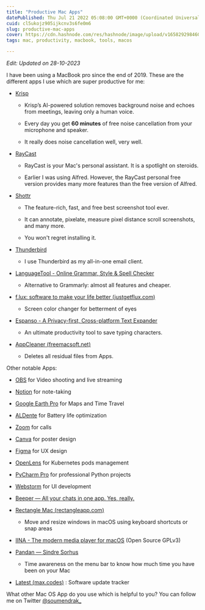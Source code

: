 ```yaml
---
title: "Productive Mac Apps"
datePublished: Thu Jul 21 2022 05:08:00 GMT+0000 (Coordinated Universal Time)
cuid: cl5ukojz905ijkcnv3s6fe0m6
slug: productive-mac-apps
cover: https://cdn.hashnode.com/res/hashnode/image/upload/v1658292984606/fM6SHT77N.png
tags: mac, productivity, macbook, tools, macos

---
```


*Edit: Updated on 28-10-2023*

I have been using a MacBook pro since the end of 2019. These are the different apps I use which are super productive for me:

* [Krisp](https://krisp.ai/)
    
    * Krisp’s AI-powered solution removes background noise and echoes from meetings, leaving only a human voice.
        
    * Every day you get **60 minutes** of free noise cancellation from your microphone and speaker.
        
    * It really does noise cancellation well, very well.
        
* [RayCast](https://www.raycast.com/)
    
    * RayCast is your Mac's personal assistant. It is a spotlight on steroids.
        
    * Earlier I was using Alfred. However, the RayCast personal free version provides many more features than the free version of Alfred.
        
* [Shottr](https://shottr.cc/)
    
    * The feature-rich, fast, and free best screenshot tool ever.
        
    * It can annotate, pixelate, measure pixel distance scroll screenshots, and many more.
        
    * You won't regret installing it.
        
* [Thunderbird](https://www.thunderbird.net)
    
    * I use Thunderbird as my all-in-one email client.
        
* [LanguageTool - Online Grammar, Style & Spell Checker](https://languagetool.org/)
    
    * Alternative to Grammarly: almost all features and cheaper.
        
* [f.lux: software to make your life better (](https://justgetflux.com/)[justgetflux.com](http://justgetflux.com)[)](https://justgetflux.com/)
    
    * Screen color changer for betterment of eyes
        
* [Espanso - A Privacy-first, Cross-platform Text Expander](https://espanso.org/)
    
    * An ultimate productivity tool to save typing characters.
        
* [AppCleaner (](https://freemacsoft.net/appcleaner/)[freemacsoft.net](http://freemacsoft.net)[)](https://freemacsoft.net/appcleaner/)
    
    * Deletes all residual files from Apps.
        

Other notable Apps:

* [OBS](https://obsproject.com/) for Video shooting and live streaming
    
* [Notion](https://www.notion.so/) for note-taking
    
* [Google Earth Pro](https://www.google.com/earth/about/) for Maps and Time Travel
    
* [ALDente](https://github.com/davidwernhart/AlDente) for Battery life optimization
    
* [Zoom](https://zoom.us/) for calls
    
* [Canva](https://www.canva.com/) for poster design
    
* [Figma](https://www.figma.com/) for UX design
    
* [OpenLens](https://github.com/ykursadkaya/homebrew-openlens) for Kubernetes pods management
    
* [PyCharm Pro](https://www.jetbrains.com/pycharm/) for professional Python projects
    
* [Webstorm](https://www.jetbrains.com/webstorm/) for UI development
    
* [Beeper — All your chats in one app. Yes, really.](https://www.beeper.com/)
    
* [Rectangle Mac (](https://rectangleapp.com/)[rectangleapp.com](http://rectangleapp.com)[)](https://rectangleapp.com/)
    
    * Move and resize windows in macOS using keyboard shortcuts or snap areas
        
* [IINA - The modern media player for macOS](https://iina.io/) (Open Source GPLv3)
    
* [Pandan — Sindre Sorhus](https://sindresorhus.com/pandan)
    
    * Time awareness on the menu bar to know how much time you have been on your Mac
        
* [Latest (](https://max.codes/latest/)[max.codes](http://max.codes)[)](https://max.codes/latest/) : Software update tracker
    

What other Mac OS App do you use which is helpful to you? You can follow me on Twitter [@soumendrak\_](https://www.twitter.com/soumendrak_)